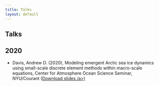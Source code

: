 ```yaml
---
title: Talks
layout: default
---
```

## Talks


## 2020

- Davis, Andrew D. (2020), Modeling emergent Arctic sea ice dynamics using small-scale discrete element methods within macro-scale equations, Center for Atmosphere Ocean Science Seminar, NYU/Courant (<a href="https://github.com/SPIce-Team/spice-team.github.io/raw/master/files/DAVIS_CAOS_Seminar.pdf" target="_blank">Download slides /a>)

